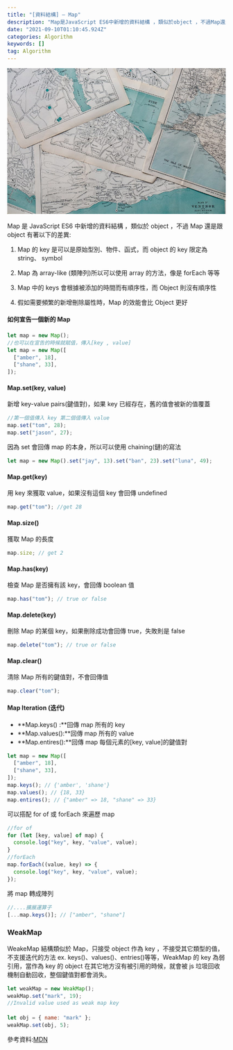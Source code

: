 ```yaml
---
title: "[資料結構] — Map"
description: "Map是JavaScript ES6中新增的資料結構 ，類似於object ，不過Map還是跟object有著以下的差異:"
date: "2021-09-10T01:10:45.924Z"
categories: Algorithm
keywords: []
tag: Algorithm
---
```


![](/img/1__RuILGc0__5pgivTV51HICPQ.jpeg)

Map 是 JavaScript ES6 中新增的資料結構 ，類似於 object ，不過 Map 還是跟 object 有著以下的差異:

1. Map 的 key 是可以是原始型別、物件、函式，而 object 的 key 限定為 string、 symbol

2. Map 為 array-like (類陣列)所以可以使用 array 的方法，像是 forEach 等等

3. Map 中的 keys 會根據被添加的時間而有順序性，而 Object 則沒有順序性

4. 假如需要頻繁的新增刪除屬性時，Map 的效能會比 Object 更好

#### 如何宣告一個新的 Map

```javascript
let map = new Map();
//也可以在宣告的時候就賦值，傳入[key , value]
let map = new Map([
  ["amber", 18],
  ["shane", 33],
]);
```

#### Map.set(key, value)

新增 key-value pairs(鍵值對)，如果 key 已經存在，舊的值會被新的值覆蓋

```javascript
//第一個值傳入 key 第二個值傳入 value
map.set("tom", 28);
map.set("jason", 27);
```

因為 set 會回傳 map 的本身，所以可以使用 chaining(鏈)的寫法

```javascript
let map = new Map().set("jay", 13).set("ban", 23).set("luna", 49);
```

#### Map.get(key)

用 key 來獲取 value，如果沒有這個 key 會回傳 undefined

```javascript
map.get("tom"); //get 28
```

#### Map.size()

獲取 Map 的長度

```javascript
map.size; // get 2
```

#### Map.has(key)

檢查 Map 是否擁有該 key，會回傳 boolean 值

```javascript
map.has("tom"); // true or false
```

#### Map.delete(key)

刪除 Map 的某個 key，如果刪除成功會回傳 true，失敗則是 false

```javascript
map.delete("tom"); // true or false
```

#### Map.clear()

清除 Map 所有的鍵值對，不會回傳值

```javascript
map.clear("tom");
```

#### Map Iteration (迭代)

- **Map.keys() :**回傳 map 所有的 key
- **Map.values():**回傳 map 所有的 value
- **Map.entires():**回傳 map 每個元素的\[key, value\]的鍵值對

```javascript
let map = new Map([
  ["amber", 18],
  ["shane", 33],
]);
map.keys(); // {'amber', 'shane'}
map.values(); // {18, 33}
map.entires(); // {"amber" => 18, "shane" => 33}
```

可以搭配 for of 或 forEach 來遍歷 map

```javascript
//for of
for (let [key, value] of map) {
  console.log("key", key, "value", value);
}
//forEach
map.forEach((value, key) => {
  console.log("key", key, "value", value);
});
```

將 map 轉成陣列

```javascript
//....擴展運算子
[...map.keys()]; // ["amber", "shane"]
```

### WeakMap

WeakeMap 結構類似於 Map，只接受 object 作為 key ，不接受其它類型的值，不支援迭代的方法 ex. keys()、values()、entries()等等，WeakMap 的 key 為弱引用，當作為 key 的 object 在其它地方沒有被引用的時候，就會被 js 垃圾回收機制自動回收，整個鍵值對都會消失。

```javascript
let weakMap = new WeakMap();
weakMap.set("mark", 19);
//Invalid value used as weak map key

let obj = { name: "mark" };
weakMap.set(obj, 5);
```

參考資料:[MDN](https://developer.mozilla.org/en-US/docs/Web/JavaScript/Reference/Global_Objects/Map)
